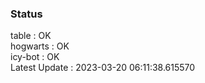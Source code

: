 ### Status


table : OK  
hogwarts : OK  
icy-bot : OK  
Latest Update : 2023-03-20 06:11:38.615570
